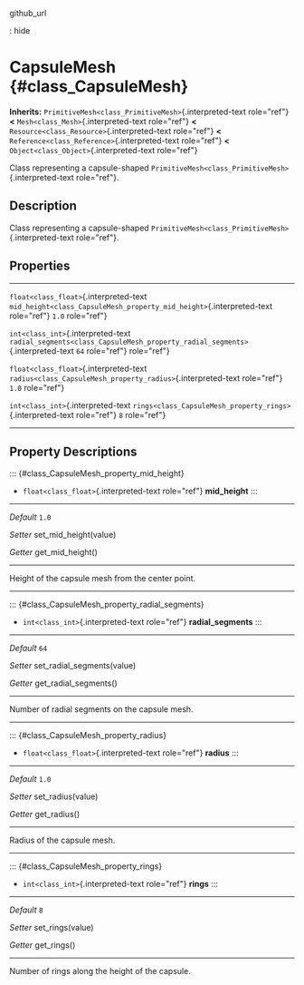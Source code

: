 github\_url

:   hide

CapsuleMesh {#class_CapsuleMesh}
===========

**Inherits:** `PrimitiveMesh<class_PrimitiveMesh>`{.interpreted-text
role="ref"} **\<** `Mesh<class_Mesh>`{.interpreted-text role="ref"}
**\<** `Resource<class_Resource>`{.interpreted-text role="ref"} **\<**
`Reference<class_Reference>`{.interpreted-text role="ref"} **\<**
`Object<class_Object>`{.interpreted-text role="ref"}

Class representing a capsule-shaped
`PrimitiveMesh<class_PrimitiveMesh>`{.interpreted-text role="ref"}.

Description
-----------

Class representing a capsule-shaped
`PrimitiveMesh<class_PrimitiveMesh>`{.interpreted-text role="ref"}.

Properties
----------

  ---------------------------------------- --------------------------------------------------------------------------------- -------
  `float<class_float>`{.interpreted-text   `mid_height<class_CapsuleMesh_property_mid_height>`{.interpreted-text role="ref"} `1.0`
  role="ref"}                                                                                                                

  `int<class_int>`{.interpreted-text       `radial_segments<class_CapsuleMesh_property_radial_segments>`{.interpreted-text   `64`
  role="ref"}                              role="ref"}                                                                       

  `float<class_float>`{.interpreted-text   `radius<class_CapsuleMesh_property_radius>`{.interpreted-text role="ref"}         `1.0`
  role="ref"}                                                                                                                

  `int<class_int>`{.interpreted-text       `rings<class_CapsuleMesh_property_rings>`{.interpreted-text role="ref"}           `8`
  role="ref"}                                                                                                                
  ---------------------------------------- --------------------------------------------------------------------------------- -------

Property Descriptions
---------------------

::: {#class_CapsuleMesh_property_mid_height}
-   `float<class_float>`{.interpreted-text role="ref"} **mid\_height**
:::

  ----------- -------------------------
  *Default*   `1.0`

  *Setter*    set\_mid\_height(value)

  *Getter*    get\_mid\_height()
  ----------- -------------------------

Height of the capsule mesh from the center point.

------------------------------------------------------------------------

::: {#class_CapsuleMesh_property_radial_segments}
-   `int<class_int>`{.interpreted-text role="ref"} **radial\_segments**
:::

  ----------- ------------------------------
  *Default*   `64`

  *Setter*    set\_radial\_segments(value)

  *Getter*    get\_radial\_segments()
  ----------- ------------------------------

Number of radial segments on the capsule mesh.

------------------------------------------------------------------------

::: {#class_CapsuleMesh_property_radius}
-   `float<class_float>`{.interpreted-text role="ref"} **radius**
:::

  ----------- --------------------
  *Default*   `1.0`

  *Setter*    set\_radius(value)

  *Getter*    get\_radius()
  ----------- --------------------

Radius of the capsule mesh.

------------------------------------------------------------------------

::: {#class_CapsuleMesh_property_rings}
-   `int<class_int>`{.interpreted-text role="ref"} **rings**
:::

  ----------- -------------------
  *Default*   `8`

  *Setter*    set\_rings(value)

  *Getter*    get\_rings()
  ----------- -------------------

Number of rings along the height of the capsule.

